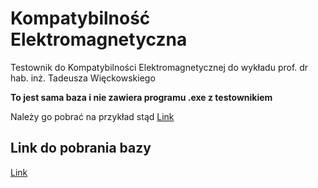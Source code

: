# Kompatybilność Elektromagnetyczna

Testownik do Kompatybilności Elektromagnetycznej do wykładu prof. dr hab. inż. Tadeusza Więckowskiego

**To jest sama baza i nie zawiera programu .exe z testownikiem**

Należy go pobrać na przykład stąd
[Link](https://github.com/kumalg/testownik-electron/releases)

## Link do pobrania bazy
[Link](https://github.com/TestownikiPWR/KE/archive/master.zip)

